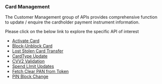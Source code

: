 ### Card Management ###

The Customer Management group of APIs provides comprehensive function to update / enquire the cardholder payment instrument information. 

Please click on the below link to explore the specific API of interest

- [Activate Card](./?path=docs/APIs/Card-Management/Activate-Card.md)
- [Block-Unblock Card](./?path=docs/APIs/Card-Management/Block-Card.md) 
- [Lost Stolen Card Transfer](./?path=docs/APIs/Card-Management/Lost-Stolen-Card-Transfer.md) 
- [CardType Update](./?path=docs/APIs/Card-Management/CardType-Update.md) 
- [CVV2 Validation](./?path=docs/APIs/Card-Management/CVV2-Validation.md) 
- [Spend LImit Updates](./?path=docs/APIs/Card-Management/Spend-limit-Updates.md) 
- [Fetch Clear PAN from Token](./?path=docs/APIs/Card-Management/Fetch-Clear-PAN-from-Token.md) 
- [PIN Block Change](./?path=docs/APIs/Card-Management/PIN-Block-Change.md) 


